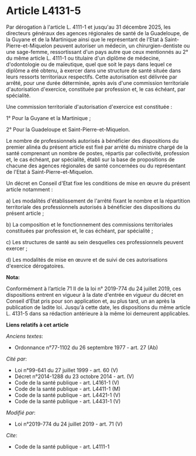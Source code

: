 # Article L4131-5

Par dérogation à l'article L. 4111-1 et jusqu'au 31 décembre 2025, les directeurs généraux des agences régionales de santé de
la Guadeloupe, de la Guyane et de la Martinique ainsi que le représentant de l'Etat à Saint-Pierre-et-Miquelon peuvent
autoriser un médecin, un chirurgien-dentiste ou une sage-femme, ressortissant d'un pays autre que ceux mentionnés au 2° du
même article L. 4111-1 ou titulaire d'un diplôme de médecine, d'odontologie ou de maïeutique, quel que soit le pays dans
lequel ce diplôme a été obtenu, à exercer dans une structure de santé située dans leurs ressorts territoriaux respectifs.
Cette autorisation est délivrée par arrêté, pour une durée déterminée, après avis d'une commission territoriale
d'autorisation d'exercice, constituée par profession et, le cas échéant, par spécialité. 

Une commission territoriale d'autorisation d'exercice est constituée : 

1° Pour la Guyane et la Martinique ; 

2° Pour la Guadeloupe et Saint-Pierre-et-Miquelon. 

Le nombre de professionnels autorisés à bénéficier des dispositions du premier alinéa du présent article est fixé par arrêté
du ministre chargé de la santé comprenant un nombre de postes, répartis par collectivité, profession et, le cas échéant, par
spécialité, établi sur la base de propositions de chacune des agences régionales de santé concernées ou du représentant de
l'Etat à Saint-Pierre-et-Miquelon. 

Un décret en Conseil d'Etat fixe les conditions de mise en œuvre du présent article notamment : 

a) Les modalités d'établissement de l'arrêté fixant le nombre et la répartition territoriale des professionnels autorisés à
bénéficier des dispositions du présent article ; 

b) La composition et le fonctionnement des commissions territoriales constituées par profession et, le cas échéant, par
spécialité ; 

c) Les structures de santé au sein desquelles ces professionnels peuvent exercer ; 

d) Les modalités de mise en œuvre et de suivi de ces autorisations d'exercice dérogatoires.

**Nota:**

Conformément à l’article 71 II de la loi n° 2019-774 du 24 juillet 2019, ces dispositions entrent en vigueur à la date
d'entrée en vigueur du décret en Conseil d'Etat pris pour son application et, au plus tard, un an après la publication de
ladite loi. Jusqu'à cette date, les dispositions du même article L. 4131-5 dans sa rédaction antérieure à la même loi
demeurent applicables.

**Liens relatifs à cet article**

_Anciens textes_:

  - Ordonnance n°77-1102 du 26 septembre 1977 - art. 27 (Ab)

_Cité par_:

  - Loi n°99-641 du 27 juillet 1999 - art. 60 (V)
  - Décret n°2014-1288 du 23 octobre 2014 - art. (V)
  - Code de la santé publique - art. L4161-1 (V)
  - Code de la santé publique - art. L4411-1 (M)
  - Code de la santé publique - art. L4421-1 (V)
  - Code de la santé publique - art. L4431-1 (V)

_Modifié par_:

  - Loi n°2019-774 du 24 juillet 2019 - art. 71 (V)

_Cite_:

  - Code de la santé publique - art. L4111-1
